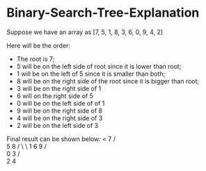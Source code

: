 # Binary-Search-Tree-Explanation

Suppose we have an array as [7, 5, 1, 8, 3, 6, 0, 9, 4, 2]

Here will be the order:
 - The root is 7;
 - 5 will be on the left side of root since it is lower than root;
 - 1 will be on the left of 5 since it is smaller than both;
 - 8 will be on the right side of the root since it is bigger than root;
 - 3 will be on the right side of 1
 - 6 will on the right side of 5
 - 0 will be on the left side of of 1
 - 9 will be on the right side of 8
 - 4 will be on the right side of 3
 - 2 will be on the left side of 3
 
Final result can be shown below: 
<
        7
       /  \
      5     8
     / \     \ 
    1   6      9
  /   \
 0      3
       /  \
      2     4
>
